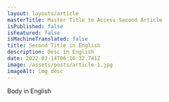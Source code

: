 ```yaml
---
layout: layouts/article
masterTitle: Master Title to Access Second Article
isPublished: false
isFeatured: false
isMachineTranslated: false
title: Second Title in English
description: Desc in English
date: 2022-03-14T06:16:32.741Z
image: /assets/posts/article-1.jpg
imageAlt: img desc
---
```


Body in English
